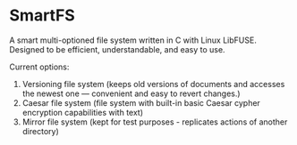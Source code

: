 # SmartFS

A smart multi-optioned file system written in C with Linux LibFUSE. Designed to be efficient, understandable, and easy to use. 

Current options:

1. Versioning file system (keeps old versions of documents and accesses the newest one — convenient and easy to revert changes.)
2. Caesar file system (file system with built-in basic Caesar cypher encryption capabilities with text)
3. Mirror file system (kept for test purposes - replicates actions of another directory)
